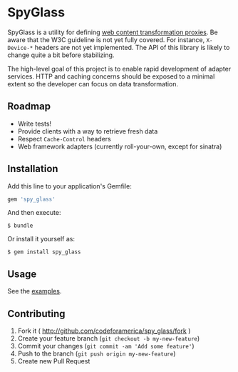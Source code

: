 # SpyGlass

SpyGlass is a utility for defining [web content transformation proxies](http://www.w3.org/TR/ct-guidelines/). Be aware that the W3C guideline is not yet fully covered. For instance, `X-Device-*` headers are not yet implemented. The API of this library is likely to change quite a bit before stabilizing.

The high-level goal of this project is to enable rapid development of adapter services. HTTP and caching concerns should be exposed to a minimal extent so the developer can focus on data transformation.

## Roadmap

* Write tests!
* Provide clients with a way to retrieve fresh data
* Respect `Cache-Control` headers
* Web framework adapters (currently roll-your-own, except for sinatra)

## Installation

Add this line to your application's Gemfile:

```ruby
gem 'spy_glass'
```

And then execute:

```console
$ bundle
```

Or install it yourself as:

```console
$ gem install spy_glass
```

## Usage

See the [examples](examples/).

## Contributing

1. Fork it ( http://github.com/codeforamerica/spy_glass/fork )
2. Create your feature branch (`git checkout -b my-new-feature`)
3. Commit your changes (`git commit -am 'Add some feature'`)
4. Push to the branch (`git push origin my-new-feature`)
5. Create new Pull Request
